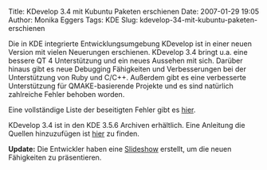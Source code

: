 Title: KDevelop 3.4 mit Kubuntu Paketen erschienen
Date: 2007-01-29 19:05
Author: Monika Eggers
Tags: KDE
Slug: kdevelop-34-mit-kubuntu-paketen-erschienen

Die in KDE integrierte Entwicklungsumgebung KDevelop ist in einer neuen
Version mit vielen Neuerungen erschienen. KDevelop 3.4 bringt u.a. eine
bessere QT 4 Unterstützung und ein neues Aussehen mit sich. Darüber
hinaus gibt es neue Debugging Fähigkeiten und Verbesserungen bei der
Unterstützung von Ruby und C/C++. Außerdem gibt es eine verbesserte
Unterstützung für QMAKE-basierende Projekte und es sind natürlich
zahlreiche Fehler behoben worden.


Eine vollständige Liste der beseitigten Fehler gibt es
[hier](http://bugs.kde.org/buglist.cgi?product=kdevelop&resolution=FIXED&resolution=WORKSFORME&bugidtype=include&chfield=resolution&chfieldfrom=2006-12-14&chfieldto=2007-01-25&order=Bug+Number&cmdtype=doit "beseitigte Fehler").


KDevelop 3.4 ist in den KDE 3.5.6 Archiven erhältlich. Eine Anleitung
die Quellen hinzuzufügen ist
[hier](/portal/nachrichten/software/kde/kde-3-5-6-mit-kubuntu-paketen-erschienen "Anleitung")
zu finden.


**Update:** Die Entwickler haben eine
[Slideshow](http://www.kdevelop.org/3.4/showcase.pdf "Slideshow")
erstellt, um die neuen Fähigkeiten zu präsentieren.



